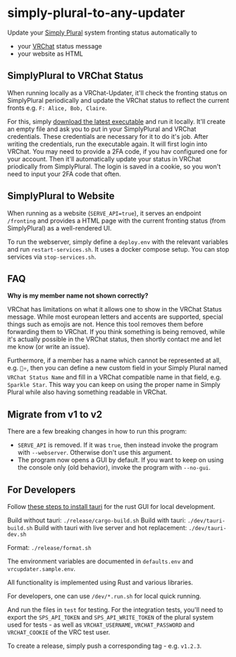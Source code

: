 # simply-plural-to-any-updater

Update your [Simply Plural](https://apparyllis.com/) system fronting status automatically to
* your [VRChat](https://hello.vrchat.com/) status message
* your website as HTML

## SimplyPlural to VRChat Status

When running locally as a VRChat-Updater, it'll check the fronting status
on SimplyPlural periodically and update the VRChat status to reflect the current fronts
e.g. `F: Alice, Bob, Claire`.

For this, simply [download the latest executable](https://github.com/GollyTicker/simply-plural-to-any-updater/releases/latest) and run it locally. It'll create an empty file and ask you to put in your SimplyPlural and VRChat credentials.
These credentials are necessary for it to do it's job. After writing the credentials,
run the executable again. It will first login into VRChat. You may need to provide
a 2FA code, if you hav configured one for your account. Then it'll automatically
update your status in VRChat priodically from SimplyPlural. The login is saved in a cookie,
so you won't need to input your 2FA code that often.

## SimplyPlural to Website

When running as a website (`SERVE_API=true`), it serves an endpoint `/fronting`
and provides a HTML page with the current fronting status (from SimplyPlural)
as a well-rendered UI.

To run the webserver, simply define a `deploy.env` with the relevant variables and run `restart-services.sh`. It uses a docker compose setup. You can stop services via `stop-services.sh`.

## FAQ

**Why is my member name not shown correctly?**

VRChat has limitations on what it allows one to show in the VRChat Status message.
While most european letters and accents are supported, special things such as emojis are not.
Hence this tool removes them before forwarding them to VRChat. If you think something is being removed,
while it's actually possible in the VRChat status, then shortly contact me and let me know (or write an issue).

Furthermore, if a member has a name which cannot be represented at all, e.g. `💖⭐`, then you can define a new
custom field in your Simply Plural named `VRChat Status Name` and fill in a VRChat compatible name in that field,
e.g. `Sparkle Star`. This way you can keep on using the proper name in Simply Plural while also having
something readable in VRChat.

## Migrate from v1 to v2

There are a few breaking changes in how to run this program:
* `SERVE_API` is removed. If it was `true`, then instead invoke the program with `--webserver`. Otherwise don't use this argument.
* The program now opens a GUI by default. If you want to keep on using the console only (old behavior), invoke the program with `--no-gui`.

## For Developers

Follow [these steps to install tauri](https://tauri.app/start/prerequisites/) for the rust GUI for local development.

Build without tauri: `./release/cargo-build.sh`
Build with tauri: `./dev/tauri-build.sh`
Build with tauri with live server and hot replacement: `./dev/tauri-dev.sh`

Format: `./release/format.sh`

The environment variables are documented in `defaults.env` and `vrcupdater.sample.env`.

All functionality is implemented using Rust and various libraries.

For developers, one can use `/dev/*.run.sh` for local quick running.

And run the files in `test` for testing. For the integration tests,
you'll need to export the `SPS_API_TOKEN` and `SPS_API_WRITE_TOKEN` of the plural system used for tests - 
as well as `VRCHAT_USERNAME`, `VRCHAT_PASSWORD` and `VRCHAT_COOKIE` of the VRC test user.

To create a release, simply push a corresponding tag - e.g. `v1.2.3`.
